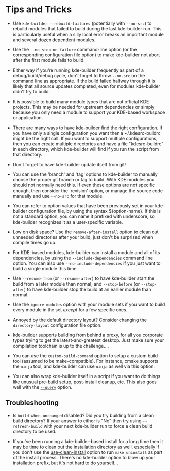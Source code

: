 # Tips and Tricks

- Use `kde-builder --rebuild-failures` (potentially with `--no-src`) to
  rebuild modules that failed to build during the last kde-builder run. This
  is particularly useful when a silly local error breaks an important module
  and several dozen dependent modules.

- Use the `--no-stop-on-failure` command-line option (or
  the corresponding configuration file option) to make kde-builder not abort
  after the first module fails to build.

- Either way if you're running kde-builder frequently as part of a
  debug/build/debug cycle, don't forget to throw `--no-src` on the command line
  as appropriate. If the build failed halfway through it is likely that all
  source updates completed, even for modules kde-builder didn't try to build.

- It is possible to build many module types that are not official KDE projects.
  This may be needed for upstream dependencies or simply because you only need
  a module to support your KDE-based workspace or application.

- There are many ways to have kde-builder find the right configuration. If you
  have only a single configuration you want then a ~/.kdesrc-buildrc might be
  the right call. If you want to support multiple configurations, then you can
  create multiple directories and have a file "kdesrc-buildrc" in each
  directory, which kde-builder will find if you run the script from that
  directory.

- Don't forget to have kde-builder update itself from git!

- You can use the 'branch' and 'tag' options to kde-builder to manually choose
  the proper git branch or tag to build. With KDE modules you should not
  normally need this. If even these options are not specific enough, then
  consider the 'revision' option, or manage the source code manually and use
  `--no-src` for that module.

- You can refer to option values that have been previously set in your
  kde-builder configuration file, by using the syntax ${option-name}. If this is
  not a standard option, you can name it prefixed with underscore, so kde-builder 
  recognizes it as a user-specific variable.

- Low on disk space? Use the `remove-after-install` option to clean out
  unneeded directories after your build, just don't be surprised when compile
  times go up.

- For KDE-based modules, kde-builder can install a module and all of its
  dependencies, by using the `--include-dependencies` command line option.
  You can also use `--no-include-dependencies` if you just want to build
  a single module this time.

- Use `--resume-from` (or `--resume-after`) to have kde-builder start the
  build from a later module than normal, and `--stop-before` (or
  `--stop-after`) to have kde-builder stop the build at an earlier module than
  normal.

- Use the `ignore-modules` option with your module sets if you want to build
  every module in the set *except* for a few specific ones.

- Annoyed by the default directory layout? Consider changing the `directory-layout`
  configuration file option.

- kde-builder supports building from behind a proxy, for all you corporate
  types trying to get the latest-and-greatest desktop. Just make sure your
  compilation toolchain is up to the challenge....

- You can use the `custom-build-command` option to setup a custom build tool
  (assumed to be make-compatible). For instance, cmake supports the `ninja`
  tool, and kde-builder can use `ninja` as well via this option.

- You can also wrap kde-builder itself in a script if you want to do things
like unusual pre-build setup, post-install cleanup, etc. This also goes well
with the [`--query`](#cmdline-query) option.

## Troubleshooting

- Is `build-when-unchanged` disabled? Did you try building from a clean build
  directory? If your answer to either is "No" then try using `--refresh-build`
  with your next kde-builder run to force a clean build directory to be used.

- If you've been running a kde-builder-based install for a long time then it
  may be time to clean out the installation directory as well, especially if
  you don't use the [use-clean-install](#conf-use-clean-install) option to run `make uninstall` as
  part of the install process. There's no kde-builder option to blow up your
  installation prefix, but it's not hard to do yourself...
